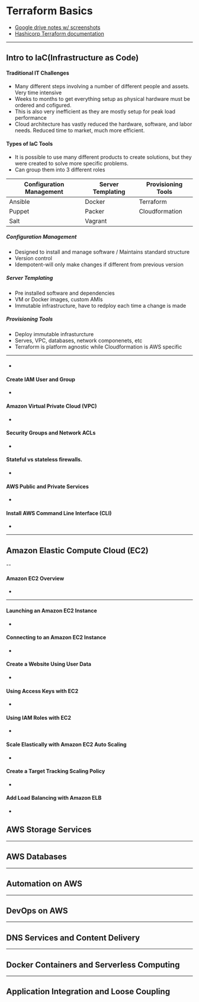 # 										Terraform Basics
- [Google drive notes w/ screenshots](https://drive.google.com/drive/u/0/folders/1sKxyQnvXAJlFXQijGA_JKzNGDWnkFUoD?ths=true)
- [Hashicorp Terraform documentation](https://www.terraform.io/docs)
---
## Intro to IaC(Infrastructure as Code)

#### Traditional IT Challenges
- Many different steps involving a number of different people and assets. Very time intensive
- Weeks to months to get everything setup as physical hardware must be ordered and cofigured.
- This is also very inefficient as they are mostly setup for peak load performance
- Cloud architecture has vastly reduced the hardware, software, and labor needs. Reduced time to market, much more efficient.

#### Types of IaC Tools
- It is possible to use many different products to create solutions, but they were created to solve more specific problems.
- Can group them into 3 different roles

| Configuration Management | Server Templating | Provisioning Tools |
|-----------|------------| -----------|
|Ansible  |Docker   |Terraform     |
|Puppet   |Packer   |Cloudformation|
|Salt     |Vagrant  |              |

##### Configuration Management
- Designed to install and manage software / Maintains standard structure
- Version control
- Idempotent-will only make changes if different from previous version

##### Server Templating
- Pre installed software and dependencies
- VM or Docker images, custom AMIs
- Immutable infrastructure, have to redploy each time a change is made

##### Provisioning Tools
- Deploy immutable infrasturcture
- Serves, VPC, databases, network componenets, etc
- Terraform is platform agnostic while Cloudformation is AWS specific
-----

#### 
- 

#### Create IAM User and Group
- 

#### Amazon Virtual Private Cloud (VPC)
- 

#### Security Groups and Network ACLs
- 

#### Stateful vs stateless firewalls.
- 

#### AWS Public and Private Services
- 

#### Install AWS Command Line Interface (CLI)
- 

----	

## Amazon Elastic Compute Cloud (EC2)
 -- 
 
#### Amazon EC2 Overview
- 
----

	
#### Launching an Amazon EC2 Instance
- 
	
#### Connecting to an Amazon EC2 Instance
- 
	
#### Create a Website Using User Data
- 
	
#### Using Access Keys with EC2
- 
	
#### Using IAM Roles with EC2
- 
	
#### Scale Elastically with Amazon EC2 Auto Scaling
- 
	
#### Create a Target Tracking Scaling Policy
-
	
#### Add Load Balancing with Amazon ELB
- 

## AWS Storage Services

----

## AWS Databases

----

## Automation on AWS

----

## DevOps on AWS

----

## DNS Services and Content Delivery

----

## Docker Containers and Serverless Computing

----

## Application Integration and Loose Coupling